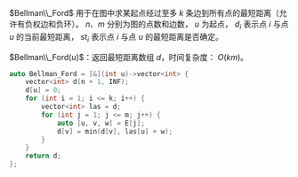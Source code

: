 $Bellman\\_Ford$ 用于在图中求某起点经过至多 $k$ 条边到所有点的最短距离（允许有负权边和负环）。 
$n、m$ 分别为图的点数和边数， $u$ 为起点， $d_i$ 表示点 $i$ 与点 $u$ 的当前最短距离， $st_i$ 表示点 $i$ 与点 $u$ 的最短距离是否确定。

$Bellman\\_Ford(u)$：返回最短距离数组 $d$，时间复杂度： $O(km)$。

```c++
auto Bellman_Ford = [&](int u)->vector<int> {
    vector<int> d(n + 1, INF);
    d[u] = 0;
    for (int i = 1; i <= k; i++) {
        vector<int> las = d;
        for (int j = 1; j <= m; j++) {
            auto [u, v, w] = E[j];
            d[v] = min(d[v], las[u] + w);
        }
    }
    return d;
};
```
